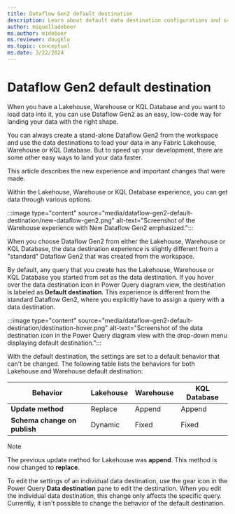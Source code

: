 ```yaml
---
title: Dataflow Gen2 default destination
description: Learn about default data destination configurations and settings in Dataflow Gen2.
author: miquelladeboer
ms.author: mideboer
ms.reviewer: dougklo
ms.topic: conceptual
ms.date: 3/22/2024
---
```


# Dataflow Gen2 default destination

When you have a Lakehouse, Warehouse or KQL Database and you want to load data into it, you can use Dataflow Gen2 as an easy, low-code way for landing your data with the right shape.

You can always create a stand-alone Dataflow Gen2 from the workspace and use the data destinations to load your data in any Fabric Lakehouse, Warehouse or KQL Database. But to speed up your development, there are some other easy ways to land your data faster.

This article describes the new experience and important changes that were made.

Within the Lakehouse, Warehouse or KQL Database experience, you can get data through various options.  

:::image type="content" source="media/dataflow-gen2-default-destination/new-dataflow-gen2.png" alt-text="Screenshot of the Warehouse experience with New Dataflow Gen2 emphasized.":::

When you choose Dataflow Gen2 from either the Lakehouse, Warehouse or KQL Database, the data destination experience is slightly different from a "standard" Dataflow Gen2 that was created from the workspace.

By default, any query that you create has the Lakehouse, Warehouse or KQL Database you started from set as the data destination. If you hover over the data destination icon in Power Query diagram view, the destination is labeled as **Default destination**. This experience is different from the standard Dataflow Gen2, where you explicitly have to assign a query with a data destination.

:::image type="content" source="media/dataflow-gen2-default-destination/destination-hover.png" alt-text="Screenshot of the data destination icon in the Power Query diagram view with the drop-down menu displaying default destination.":::

With the default destination, the settings are set to a default behavior that can't be changed. The following table lists the behaviors for both Lakehouse and Warehouse default destination:

| Behavior | Lakehouse | Warehouse | KQL Database |
| -------- | --------- | --------- | --------- |
| **Update method** |Replace | Append | Append |
| **Schema change on publish** | Dynamic | Fixed | Fixed |

> [!NOTE]
> The previous update method for Lakehouse was **append**. This method is now changed to **replace**.

To edit the settings of an individual data destination, use the gear icon in the Power Query **Data destination** pane to edit the destination. When you edit the individual data destination, this change only affects the specific query. Currently, it isn't possible to change the behavior of the default destination.
